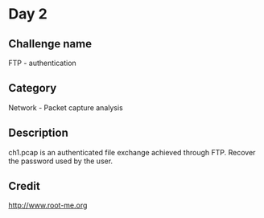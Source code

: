 # Day 2
## Challenge name
FTP - authentication
## Category
Network - Packet capture analysis
## Description
ch1.pcap is an authenticated file exchange achieved through FTP. Recover the password used by the user.
## Credit
http://www.root-me.org
